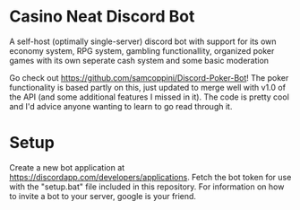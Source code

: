 # Casino Neat Discord Bot
A self-host (optimally single-server) discord bot with support for its own economy system, RPG system, gambling functionallity, organized poker games with its own seperate cash system and some basic moderation

Go check out https://github.com/samcoppini/Discord-Poker-Bot! The poker functionality is based partly on this, just updated to merge well with v1.0 of the API (and some additional features I missed in it). The code is pretty cool and I'd advice anyone wanting to learn to go read through it.

# Setup
Create a new bot application at https://discordapp.com/developers/applications. Fetch the bot token for use with the "setup.bat" file included in this repository. For information on how to invite a bot to your server, google is your friend.
